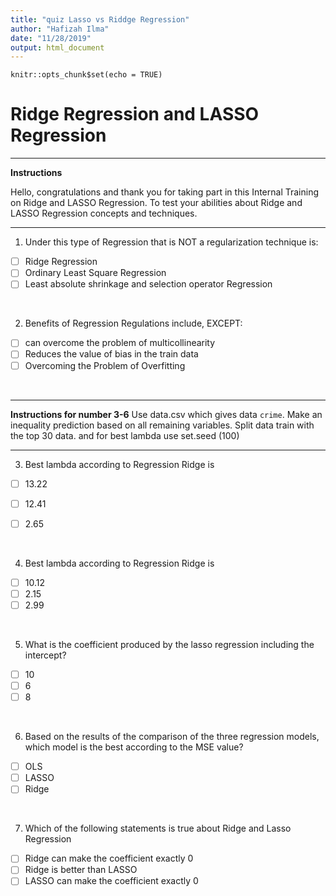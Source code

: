 ```yaml
---
title: "quiz Lasso vs Riddge Regression"
author: "Hafizah Ilma"
date: "11/28/2019"
output: html_document
---
```


```{r setup, include=FALSE}
knitr::opts_chunk$set(echo = TRUE)
```

# Ridge Regression and LASSO Regression
___
**Instructions**

Hello, congratulations and thank you for taking part in this Internal Training on Ridge and LASSO Regression. To test your abilities about Ridge and LASSO Regression concepts and techniques.
___
 
1. Under this type of Regression that is NOT a regularization technique is:
- [ ] Ridge Regression
- [ ] Ordinary Least Square Regression
- [ ] Least absolute shrinkage and selection operator Regression

<br>

2. Benefits of Regression Regulations include, EXCEPT:

- [ ] can overcome the problem of multicollinearity
- [ ] Reduces the value of bias in the train data
- [ ] Overcoming the Problem of Overfitting

<br>

___
**Instructions for number 3-6**
Use data.csv which gives data `crime`. Make an inequality prediction based on all remaining variables. Split data train with the top 30 data. and for best lambda use set.seed (100)
___


3. Best lambda according to Regression Ridge is
- [ ] 13.22
- [ ] 12.41
- [ ] 2.65


<br>

4. Best lambda according to Regression Ridge is
- [ ] 10.12
- [ ] 2.15
- [ ] 2.99

<br>

5. What is the coefficient produced by the lasso regression including the intercept?

- [ ] 10
- [ ] 6
- [ ] 8

<br>

6. Based on the results of the comparison of the three regression models, which model is the best according to the MSE value?
- [ ] OLS
- [ ] LASSO
- [ ] Ridge

<br>

7. Which of the following statements is true about Ridge and Lasso Regression
- [ ] Ridge can make the coefficient exactly 0
- [ ] Ridge is better than LASSO
- [ ] LASSO can make the coefficient exactly 0